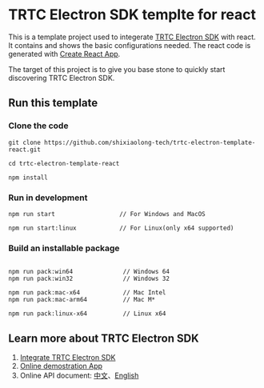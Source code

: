 # TRTC Electron SDK templte for react

This is a template project used to integerate [TRTC Electron SDK](https://cloud.tencent.com/document/product/647) with react. It contains and shows the basic configurations needed. The react code is generated with [Create React App](https://github.com/facebook/create-react-app).

The target of this project is to give you base stone to quickly start discovering TRTC Electron SDK.

## Run this template

### Clone the code

```
git clone https://github.com/shixiaolong-tech/trtc-electron-template-react.git

cd trtc-electron-template-react

npm install
```

### Run in development

```
npm run start                  // For Windows and MacOS

npm run start:linux            // For Linux(only x64 supported)
```

### Build an installable package

```

npm run pack:win64              // Windows 64
npm run pack:win32              // Windows 32

npm run pack:mac-x64            // Mac Intel
npm run pack:mac-arm64          // Mac M*

npm run pack:linux-x64          // Linux x64

```

## Learn more about TRTC Electron SDK

1. [Integrate TRTC Electron SDK](https://cloud.tencent.com/document/product/647/38549)
2. [Online demostration App](https://cloud.tencent.com/document/product/647/17021)
3. Online API document: [中文](https://web.sdk.qcloud.com/trtc/electron/doc/zh-cn/trtc_electron_sdk/TRTCCloud.html)、[English](https://web.sdk.qcloud.com/trtc/electron/doc/en-us/trtc_electron_sdk/TRTCCloud.html)
